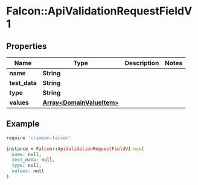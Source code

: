 # Falcon::ApiValidationRequestFieldV1

## Properties

| Name | Type | Description | Notes |
| ---- | ---- | ----------- | ----- |
| **name** | **String** |  |  |
| **test_data** | **String** |  |  |
| **type** | **String** |  |  |
| **values** | [**Array&lt;DomainValueItem&gt;**](DomainValueItem.md) |  |  |

## Example

```ruby
require 'crimson-falcon'

instance = Falcon::ApiValidationRequestFieldV1.new(
  name: null,
  test_data: null,
  type: null,
  values: null
)
```

